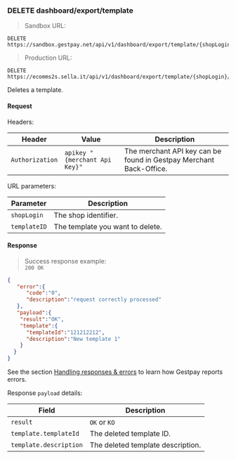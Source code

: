 ### DELETE dashboard/export/template


> Sandbox URL:

```
DELETE https://sandbox.gestpay.net/api/v1/dashboard/export/template/{shopLogin}/{templateID}
```


> Production URL: 

```
DELETE https://ecomms2s.sella.it/api/v1/dashboard/export/template/{shopLogin}/{templateID}
```

Deletes a template. 

#### Request 

Headers: 

| Header          | Value                         | Description                                                        |
| --------------- | ----------------------------- | ------------------------------------------------------------------ |
| `Authorization` | `apikey "{merchant Api Key}"` | The merchant API key can be found in Gestpay Merchant Back-Office. |

URL parameters: 

| Parameter | Description | 
| --------- | ----------- | 
| `shopLogin` | The shop identifier. | 
| `templateID` | The template you want to delete. | 

#### Response 

> Success response example:<br>
> `200 OK`

```json
{
   "error":{  
      "code":"0",
      "description":"request correctly processed"
   },
   "payload":{
    "result":"OK",
    "template":{
      "templateId":"121212212",
      "description":"New template 1"
    }
  } 
}
```

See the section [Handling responses & errors](#handling-responses-amp-errors) to learn how Gestpay reports errors.

Response `payload` details: 

| Field          | Description 
| -------------- | -----------
| `result` | `OK` or `KO`
| `template.templateId` | The deleted template ID.
| `template.description` | The deleted template description.
